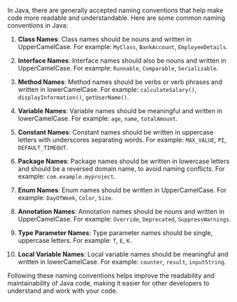 In Java, there are generally accepted naming conventions that help make code more readable and understandable. Here are some common naming conventions in Java:

1. **Class Names**: Class names should be nouns and written in UpperCamelCase. For example: `MyClass`, `BankAccount`, `EmployeeDetails`.

2. **Interface Names**: Interface names should also be nouns and written in UpperCamelCase. For example: `Runnable`, `Comparable`, `Serializable`.

3. **Method Names**: Method names should be verbs or verb phrases and written in lowerCamelCase. For example: `calculateSalary()`, `displayInformation()`, `getUserName()`.

4. **Variable Names**: Variable names should be meaningful and written in lowerCamelCase. For example: `age`, `name`, `totalAmount`.

5. **Constant Names**: Constant names should be written in uppercase letters with underscores separating words. For example: `MAX_VALUE`, `PI`, `DEFAULT_TIMEOUT`.

6. **Package Names**: Package names should be written in lowercase letters and should be a reversed domain name, to avoid naming conflicts. For example: `com.example.myproject`.

7. **Enum Names**: Enum names should be written in UpperCamelCase. For example: `DayOfWeek`, `Color`, `Size`.

8. **Annotation Names**: Annotation names should be nouns and written in UpperCamelCase. For example: `Override`, `Deprecated`, `SuppressWarnings`.

9. **Type Parameter Names**: Type parameter names should be single, uppercase letters. For example: `T`, `E`, `K`.

10. **Local Variable Names**: Local variable names should be meaningful and written in lowerCamelCase. For example: `counter`, `result`, `inputString`.

Following these naming conventions helps improve the readability and maintainability of Java code, making it easier for other developers to understand and work with your code.